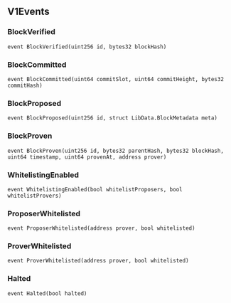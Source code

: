 ## V1Events

### BlockVerified

```solidity
event BlockVerified(uint256 id, bytes32 blockHash)
```

### BlockCommitted

```solidity
event BlockCommitted(uint64 commitSlot, uint64 commitHeight, bytes32 commitHash)
```

### BlockProposed

```solidity
event BlockProposed(uint256 id, struct LibData.BlockMetadata meta)
```

### BlockProven

```solidity
event BlockProven(uint256 id, bytes32 parentHash, bytes32 blockHash, uint64 timestamp, uint64 provenAt, address prover)
```

### WhitelistingEnabled

```solidity
event WhitelistingEnabled(bool whitelistProposers, bool whitelistProvers)
```

### ProposerWhitelisted

```solidity
event ProposerWhitelisted(address prover, bool whitelisted)
```

### ProverWhitelisted

```solidity
event ProverWhitelisted(address prover, bool whitelisted)
```

### Halted

```solidity
event Halted(bool halted)
```

